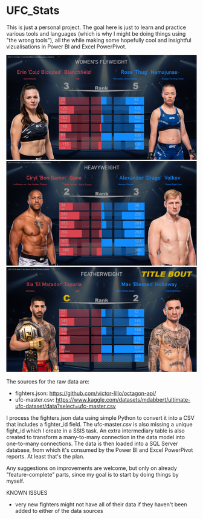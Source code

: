 # UFC_Stats

This is just a personal project. The goal here is just to learn and practice various tools and languages (which is why I might be doing things using "the wrong tools"), all the while making some hopefully cool and insightful vizualisations in Power BI and Excel PowerPivot.

![Tale of the Tape](https://github.com/DVHeld/UFC_Stats/blob/main/img/Tale_of_the_Tape_01.png?raw=true)
![Tale of the Tape](https://github.com/DVHeld/UFC_Stats/blob/main/img/Tale_of_the_Tape_02.png?raw=true)
![Tale of the Tape](https://github.com/DVHeld/UFC_Stats/blob/main/img/Tale_of_the_Tape_03.png?raw=true)

The sources for the raw data are:

* fighters.json: https://github.com/victor-lillo/octagon-api/
* ufc-master.csv: https://www.kaggle.com/datasets/mdabbert/ultimate-ufc-dataset/data?select=ufc-master.csv

I process the fighters.json data using simple Python to convert it into a CSV that includes a fighter_id field. The ufc-master.csv is also missing a unique fight_id which I create in a SSIS task. An extra intermediary table is also created to transform a many-to-many connection in the data model into one-to-many connections. The data is then loaded into a SQL Server database, from which it's consumed by the Power BI and Excel PowerPivot reports. At least that's the plan.

Any suggestions on improvements are welcome, but only on already "feature-complete" parts, since my goal is to start by doing things by myself.

KNOWN ISSUES

* very new fighters might not have all of their data if they haven't been added to either of the data sources
